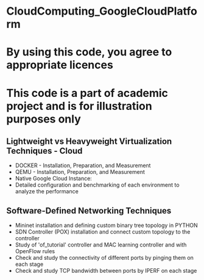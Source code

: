 # CloudComputing_GoogleCloudPlatform

# By using this code, you agree to appropriate licences

# This code is a part of academic project and is for illustration purposes only

## Lightweight vs Heavyweight Virtualization Techniques - Cloud
- DOCKER - Installation, Preparation, and Measurement
- QEMU - Installation, Preparation, and Measurement
- Native Google Cloud Instance:
- Detailed configuration and benchmarking of each environment to analyze the performance

## Software-Defined Networking Techniques
- Mininet installation and defining custom binary tree topology in PYTHON
- SDN Controller (POX) installation and connect custom topology to the controller
- Study of 'of_tutorial' controller and MAC learning controller and with OpenFlow rules
- Check and study the connectivity of different ports by pinging them on each stage
- Check and study TCP bandwidth between ports by IPERF on each stage
